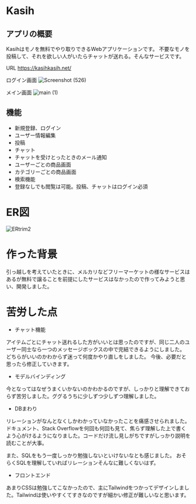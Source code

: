 # Kasih

## アプリの概要
Kasihはモノを無料でやり取りできるWebアプリケーションです。
不要なモノを投稿して、それを欲しい人がいたらチャットが送れる。そんなサービスです。
<br>


URL
https://kasihkasih.net/  



ログイン画面
![Screenshot (526)](https://user-images.githubusercontent.com/62654316/106465915-970dae80-64d5-11eb-810a-d306fda72551.png)    




メイン画面
![main (1)](https://user-images.githubusercontent.com/62654316/106466402-3c288700-64d6-11eb-8d9b-f2d197fb0a7e.png)

## 機能

 * 新規登録、ログイン
 * ユーザー情報編集
 *  投稿
 *  チャット
 *  チャットを受けとったときのメール通知
 *  ユーザーごとの商品画面
 *  カテゴリーごとの商品画面
 *  検索機能
 *  登録なしでも閲覧は可能。投稿、チャットはログイン必須


# ER図
![ERtrim2](https://user-images.githubusercontent.com/62654316/106465865-83fade80-64d5-11eb-9460-99bc04af0e78.png)

# 作った背景
引っ越しを考えていたときに、メルカリなどフリーマーケットの様なサービスはあるが無料で譲ることを前提にしたサービスはなかったので作ってみようと思い、開発しました。


# 苦労した点

* チャット機能

アイテムごとにチャット送れるした方がいいとは思ったのですが、同じ二人のユーザー同士なら一つのメッセージボックスの中で完結できるようにしました。
どちらがいいのかわからず迷って何度かやり直しをしました。
今後、必要だと思ったら修正していきます。

* モデルバインディング

今となってはなぜうまくいかないのかわかるのですが、しっかりと理解できておらず苦労しました。ググるうちに少しずつ少しずつ理解しました。


* DBまわり

リレーションがなんとなくしかわかっていなかったことを痛感させられました。
ドキュメント、Stack Overflowを何回も何回も見て、焦らず理解した上で書くよう心がけるようになりました。コードだけ流し見しがちですがしっかり説明を読むことが大事。



また、SQLをもう一度しっかり勉強しないといけないなとも感じました。
おそらくSQLを理解していればリレーションそんなに難しくないはず。

* フロントエンド

あまりCSSは勉強してこなかったので、主にTailwindをつかってデザインしました。Tailwindは使いやすくてすきなのですが細かい修正が難しいなと思います。
